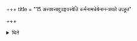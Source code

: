 +++
title = "15 असावसावुपह्वयस्वेति कर्मनामधेयेनामन्त्रयते उपहूत"

+++

<details><summary>थिते</summary>

असावसावुपह्वयस्वेति कर्मनामधेयेनामन्त्रयते । उपहूत इति प्रतिवचनः १५
</details>
